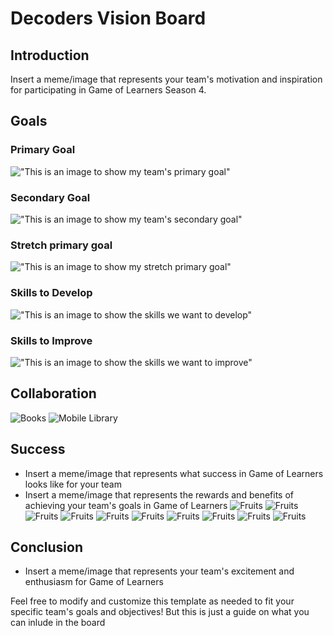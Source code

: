 # Decoders Vision Board

## Introduction
Insert a meme/image that represents your team's motivation and inspiration for participating in Game of Learners Season 4.

## Goals
### Primary Goal
!["This is an image to show my team's primary goal"](https://media1.giphy.com/media/26ybvozSlm2nXveXC/200w.webp?cid=ecf05e47jmka9jg9s6mjnwqpbsp41vdnfwdqdhg9z72qhknk&ep=v1_gifs_search&rid=200w.webp&ct=g)
### Secondary Goal
!["This is an image to show my team's secondary goal"](https://media3.giphy.com/media/mE7DXh0s3EimU0JzBI/200w.webp?cid=ecf05e47m6efyhdbk8z93zir3umpc5ahkc1xu5q16v77t5gr&ep=v1_gifs_search&rid=200w.webp&ct=g)
### Stretch primary goal
!["This is an image to show my stretch primary goal"](https://media3.giphy.com/media/YGlRW1Am9q7e0/giphy.webp?cid=ecf05e47popm7t45somve21ms9jm6edew8tpwd9apfiu5bgt&ep=v1_gifs_search&rid=giphy.webp&ct=g)
### Skills to Develop
!["This is an image to show the skills we want to develop"](https://media0.giphy.com/media/4VNenrimFIWje/200w.webp?cid=ecf05e47s4d2bqvobncj1132j7euhdn95ogbqha9hlu6g6px&ep=v1_gifs_search&rid=200w.webp&ct=g)
### Skills to Improve
!["This is an image to show the skills we want to improve"](https://media3.giphy.com/media/3aifEbKv3aqeQ/200w.webp?cid=ecf05e47rzs0nbc8llecx8fjly0oehzipaybnz5022r76vqg&ep=v1_gifs_search&rid=200w.webp&ct=g)
## Collaboration

![Books](https://media.gettyimages.com/id/1018773878/photo/library-and-books.jpg?s=612x612&w=0&k=20&c=sq4P_75x16LxXbAmZ-3GB1MwTSmvkEQpTl6NQsKEfy4=)
![Mobile Library](https://www.knls.ac.ke/wp-content/uploads/knls-Mobile-Librabry-Service-2.jpg)


## Success
- Insert a meme/image that represents what success in Game of Learners looks like for your team
- Insert a meme/image that represents the rewards and benefits of achieving your team's goals in Game of Learners
![Fruits](https://www.gettyimages.com/detail/photo/students-at-school-reading-textbooks-while-sitting-royalty-free-image/1352936587)
![Fruits](https://www.dreamstime.com/beautiful-african-female-student-graduation-certificate-image237738481)
![Fruits](https://th.bing.com/th/id/OIP.WQnb0_bxYsX6MYBZJW3l6wHaCj?w=328&h=120&c=7&r=0&o=5&dpr=1.3&pid=1.7)
![Fruits](https://th.bing.com/th/id/OIP.-9Le9tBa12uLdcZb8KgLNAHaDX?w=336&h=159&c=7&r=0&o=5&dpr=1.3&pid=1.7)
![Fruits](https://th.bing.com/th/id/OIP.3p5YqB1g8aCZFw6LHXf32QHaFh?w=271&h=202&c=7&r=0&o=5&dpr=1.3&pid=1.7)
![Fruits](https://th.bing.com/th/id/OIP.wFWKMeDjnSu2to7AhTH_CgHaCw?w=296&h=130&c=7&r=0&o=5&dpr=1.3&pid=1.7)
![Fruits](https://th.bing.com/th/id/OIP._TmCBF2xsEFqhJy0PIHeVwAAAA?w=240&h=195&c=7&r=0&o=5&dpr=1.3&pid=1.7)
![Fruits](https://th.bing.com/th/id/OIP.s_DaGL_YIQ7fJUS14vlMQwHaJu?w=159&h=210&c=7&r=0&o=5&dpr=1.3&pid=1.7)
![Fruits](https://th.bing.com/th/id/OIP.XUVKvQ-UpgNzdtMma-JBUQAAAA?w=192&h=192&c=7&r=0&o=5&dpr=1.3&pid=1.7)
![Fruits](https://th.bing.com/th/id/OIP.twPg8iW5jSUpJM_8cYqMrQHaHa?w=172&h=180&c=7&r=0&o=5&dpr=1.3&pid=1.7)


## Conclusion
- Insert a meme/image that represents your team's excitement and enthusiasm for Game of Learners

Feel free to modify and customize this template as needed to fit your specific team's goals and objectives! But this is just a guide on what you can inlude in the board